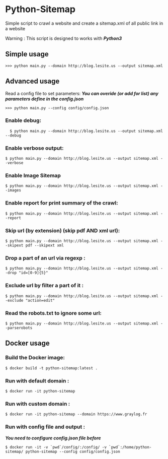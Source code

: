 # Python-Sitemap

Simple script to crawl a website and create a sitemap.xml of all public link in a website

Warning : This script is designed to works with ***Python3***

## Simple usage

	>>> python main.py --domain http://blog.lesite.us --output sitemap.xml

## Advanced usage

Read a config file to set parameters:
***You can overide (or add for list) any parameters define in the config.json***

	>>> python main.py --config config/config.json

### Enable debug:

  ```
	$ python main.py --domain http://blog.lesite.us --output sitemap.xml --debug
  ```

### Enable verbose output:

  ```
  $ python main.py --domain http://blog.lesite.us --output sitemap.xml --verbose
  ```

### Enable Image Sitemap

  ```
  $ python main.py --domain http://blog.lesite.us --output sitemap.xml --images
  ```

### Enable report for print summary of the crawl:

  ```
  $ python main.py --domain http://blog.lesite.us --output sitemap.xml --report
  ```

### Skip url (by extension) (skip pdf AND xml url):

  ```
  $ python main.py --domain http://blog.lesite.us --output sitemap.xml --skipext pdf --skipext xml
  ```

### Drop a part of an url via regexp :

  ```
  $ python main.py --domain http://blog.lesite.us --output sitemap.xml --drop "id=[0-9]{5}"
  ```

### Exclude url by filter a part of it :

  ```
  $ python main.py --domain http://blog.lesite.us --output sitemap.xml --exclude "action=edit"
  ```

### Read the robots.txt to ignore some url:

  ```
  $ python main.py --domain http://blog.lesite.us --output sitemap.xml --parserobots
  ```

## Docker usage

### Build the Docker image:

  ```
  $ docker build -t python-sitemap:latest .
  ```

### Run with default domain :

  ```
  $ docker run -it python-sitemap
  ```

### Run with custom domain :

  ```
  $ docker run -it python-sitemap --domain https://www.graylog.fr
  ```

### Run with config file and output :
***You need to configure config.json file before***

  ```
  $ docker run -it -v `pwd`/config/:/config/ -v `pwd`:/home/python-sitemap/ python-sitemap --config config/config.json
  ```
